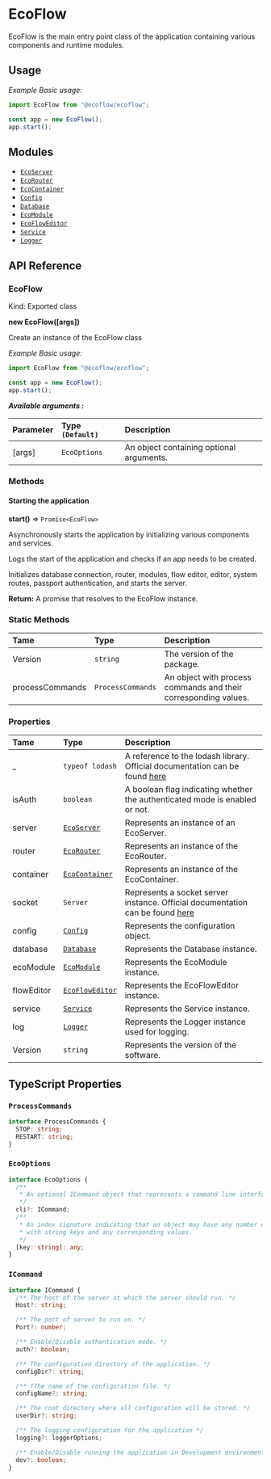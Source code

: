 # EcoFlow

EcoFlow is the main entry point class of the application containing various components and runtime modules.

## Usage

_Example Basic usage:_

```ts
import EcoFlow from "@ecoflow/ecoflow";

const app = new EcoFlow();
app.start();
```

## Modules

- [`EcoServer`](./EcoServer)
- [`EcoRouter`](./EcoRouter)
- [`EcoContainer`](./EcoContainer)
- [`Config`](./Configuration)
- [`Database`](../EcoFlowJS-Database)
- [`EcoModule`](../EcoFlowJS-Module)
- [`EcoFlowEditor`](../EcoFlowJS-Flows)
- [`Service`](../EcoFlowJS-Services)
- [`Logger`](../EcoFlowJS-Utils/logger)

## API Reference

### EcoFlow

Kind: Exported class

**new EcoFlow([args])**

Create an instance of the EcoFlow class

_Example Basic usage:_

```ts
import EcoFlow from "@ecoflow/ecoflow";

const app = new EcoFlow();
app.start();
```

**_Available arguments :_**

| Parameter | Type `(Default)` | Description                              |
| :-------- | :--------------- | :--------------------------------------- |
| [args]    | `EcoOptions`     | An object containing optional arguments. |

### Methods

#### Starting the application

**start()** ⇒ `Promise<EcoFlow>`

Asynchronously starts the application by initializing various components and services.

Logs the start of the application and checks if an app needs to be created.

Initializes database connection, router, modules, flow editor, editor, system routes, passport authentication, and starts the server.

**Return:** A promise that resolves to the EcoFlow instance.

### Static Methods

| Tame            | Type              | Description                                                     |
| :-------------- | :---------------- | :-------------------------------------------------------------- |
| Version         | `string`          | The version of the package.                                     |
| processCommands | `ProcessCommands` | An object with process commands and their corresponding values. |

### Properties

| Tame       | Type                                  | Description                                                                                             |
| :--------- | :------------------------------------ | :------------------------------------------------------------------------------------------------------ |
| \_         | `typeof lodash`                       | A reference to the lodash library. Official documentation can be found [here](https://lodash.com/docs/) |
| isAuth     | `boolean`                             | A boolean flag indicating whether the authenticated mode is enabled or not.                             |
| server     | [`EcoServer`](./EcoServer)            | Represents an instance of an EcoServer.                                                                 |
| router     | [`EcoRouter`](./EcoRouter)            | Represents an instance of the EcoRouter.                                                                |
| container  | [`EcoContainer`](./EcoContainer)      | Represents an instance of the EcoContainer.                                                             |
| socket     | `Server`                              | Represents a socket server instance. Official documentation can be found [here](https://socket.io/docs) |
| config     | [`Config`](./Configutaion)            | Represents the configuration object.                                                                    |
| database   | [`Database`](../EcoFlowJS-Database)   | Represents the Database instance.                                                                       |
| ecoModule  | [`EcoModule`](../EcoFlowJS-Module)    | Represents the EcoModule instance.                                                                      |
| flowEditor | [`EcoFlowEditor`](../EcoFlowJS-Flows) | Represents the EcoFlowEditor instance.                                                                  |
| service    | [`Service`](../EcoFlowJS-Services)    | Represents the Service instance.                                                                        |
| log        | [`Logger`](../EcoFlowJS-Utils/logger) | Represents the Logger instance used for logging.                                                        |
| Version    | `string`                              | Represents the version of the software.                                                                 |

## TypeScript Properties

### `ProcessCommands`

```ts
interface ProcessCommands {
  STOP: string;
  RESTART: string;
}
```

### `EcoOptions`

```ts
interface EcoOptions {
  /**
   * An optional ICommand object that represents a command line interface command.
   */
  cli?: ICommand;
  /**
   * An index signature indicating that an object may have any number of properties
   * with string keys and any corresponding values.
   */
  [key: string]: any;
}
```

### `ICommand`

```ts
interface ICommand {
  /** The host of the server at which the server should run. */
  Host?: string;

  /** The port of server to run on. */
  Port?: number;

  /** Enable/Disable authentication mode. */
  auth?: boolean;

  /** The configuration directory of the application. */
  configDir?: string;

  /** TThe name of the configuration file. */
  configName?: string;

  /** The root directory where all configuration will be stored. */
  userDir?: string;

  /** The logging configuration for the application */
  logging?: loggerOptions;

  /** Enable/Disable running the application in Development environment. */
  dev?: boolean;
}
```
